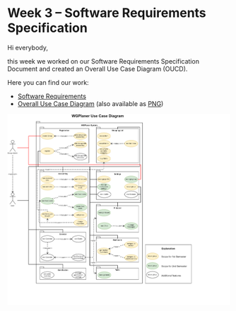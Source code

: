 # Week 3 – Software Requirements Specification

Hi everybody,

this week we worked on our Software Requirements Specification Document and created an Overall Use Case Diagram (OUCD).

Here you can find our work:

 - [Software Requirements](../SRS/SRS.md)
 - [Overall Use Case Diagram](../SRS/use_case_diagram.svg) (also available as [PNG](https://raw.githubusercontent.com/WGPlaner/wg_planer/master/Documentation/SRS/use_case_diagram.png))

[![PNG](https://raw.githubusercontent.com/WGPlaner/wg_planer/master/Documentation/SRS/use_case_diagram.png)](../SRS/use_case_diagram.png)
